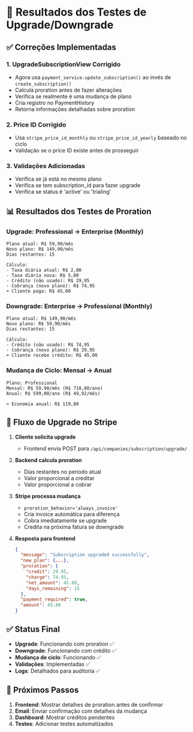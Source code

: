 # 🧪 Resultados dos Testes de Upgrade/Downgrade

## ✅ Correções Implementadas

### 1. **UpgradeSubscriptionView Corrigido**
- Agora usa `payment_service.update_subscription()` ao invés de `create_subscription()`
- Calcula proration antes de fazer alterações
- Verifica se realmente é uma mudança de plano
- Cria registro no PaymentHistory
- Retorna informações detalhadas sobre proration

### 2. **Price ID Corrigido**
- Usa `stripe_price_id_monthly` ou `stripe_price_id_yearly` baseado no ciclo
- Validação se o price ID existe antes de prosseguir

### 3. **Validações Adicionadas**
- Verifica se já está no mesmo plano
- Verifica se tem subscription_id para fazer upgrade
- Verifica se status é 'active' ou 'trialing'

## 📊 Resultados dos Testes de Proration

### Upgrade: Professional → Enterprise (Monthly)
```
Plano atual: R$ 59,90/mês
Novo plano: R$ 149,90/mês
Dias restantes: 15

Cálculo:
- Taxa diária atual: R$ 2,00
- Taxa diária nova: R$ 5,00
- Crédito (não usado): R$ 29,95
- Cobrança (novo plano): R$ 74,95
➡️ Cliente paga: R$ 45,00
```

### Downgrade: Enterprise → Professional (Monthly)
```
Plano atual: R$ 149,90/mês
Novo plano: R$ 59,90/mês
Dias restantes: 15

Cálculo:
- Crédito (não usado): R$ 74,95
- Cobrança (novo plano): R$ 29,95
➡️ Cliente recebe crédito: R$ 45,00
```

### Mudança de Ciclo: Mensal → Anual
```
Plano: Professional
Mensal: R$ 59,90/mês (R$ 718,80/ano)
Anual: R$ 599,00/ano (R$ 49,92/mês)

➡️ Economia anual: R$ 119,80
```

## 🔄 Fluxo de Upgrade no Stripe

1. **Cliente solicita upgrade**
   - Frontend envia POST para `/api/companies/subscription/upgrade/`

2. **Backend calcula proration**
   - Dias restantes no período atual
   - Valor proporcional a creditar
   - Valor proporcional a cobrar

3. **Stripe processa mudança**
   - `proration_behavior='always_invoice'`
   - Cria invoice automática para diferença
   - Cobra imediatamente se upgrade
   - Credita na próxima fatura se downgrade

4. **Resposta para frontend**
   ```json
   {
     "message": "Subscription upgraded successfully",
     "new_plan": {...},
     "proration": {
       "credit": 29.95,
       "charge": 74.95,
       "net_amount": 45.00,
       "days_remaining": 15
     },
     "payment_required": true,
     "amount": 45.00
   }
   ```

## ✅ Status Final

- **Upgrade**: Funcionando com proration ✅
- **Downgrade**: Funcionando com crédito ✅
- **Mudança de ciclo**: Funcionando ✅
- **Validações**: Implementadas ✅
- **Logs**: Detalhados para auditoria ✅

## 🚀 Próximos Passos

1. **Frontend**: Mostrar detalhes de proration antes de confirmar
2. **Email**: Enviar confirmação com detalhes da mudança
3. **Dashboard**: Mostrar créditos pendentes
4. **Testes**: Adicionar testes automatizados